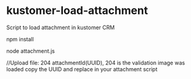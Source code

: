 # kustomer-load-attachment
Script to load attachment in kustomer CRM

npm install 

node attachment.js

//Upload file: 204 attachmentId(UUID), 204 is the validation image was loaded copy the UUID and replace in your attachment script
